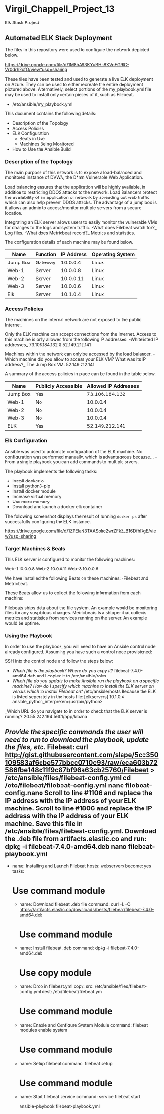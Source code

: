 # Virgil_Chappell_Project_13
 Elk Stack Project
## Automated ELK Stack Deployment

The files in this repository were used to configure the network depicted below.  

https://drive.google.com/file/d/1M8hA93KYuBHn8XVoEG9IC-Vr0drhRxfO/view?usp=sharing

These files have been tested and used to generate a live ELK deployment on Azure. They can be used to either recreate the entire deployment pictured above. Alternatively, select portions of the my_playbook.yml file may be used to install only certain pieces of it, such as Filebeat.

  - /etc/ansible/my_playbook.yml 

This document contains the following details:
- Description of the Topology
- Access Policies
- ELK Configuration
  - Beats in Use
  - Machines Being Monitored
- How to Use the Ansible Build


### Description of the Topology

The main purpose of this network is to expose a load-balanced and monitored instance of DVWA, the D*mn Vulnerable Web Application.

Load balancing ensures that the application will be highly available, in addition to restricting DDOS attacks to the network.
Load Balancers protect the availability of an application or network by spreading out web traffic which can also help prevent DDOS attacks. The advantage of a jump box is it allows an admin to access/monitor multiple servers from a secure location.

Integrating an ELK server allows users to easily monitor the vulnerable VMs for changes to the logs and system traffic.
-What does Filebeat watch for?_ Log files.
-What does Metricbeat record?_ Metrics and statistics.

The configuration details of each machine may be found below.

| Name     | Function | IP Address | Operating System |
|----------|----------|------------|------------------|
| Jump Box | Gateway  | 10.0.0.4   | Linux            |
| Web-1    | Server   | 10.0.0.8   | Linux            |
| Web-2    | Server   | 10.0.0.11  | Linux            |
| Web-3    | Server   | 10.0.0.6   | Linux            |
| Elk      | Server   | 10.1.0.4   | Linux            |

### Access Policies

The machines on the internal network are not exposed to the public Internet. 

Only the ELK machine can accept connections from the Internet. Access to this machine is only allowed from the following IP addresses:
-Whitelisted IP addresses_ 73.106.184.132 & 52.149.212.141

Machines within the network can only be accessed by the load balancer.
-Which machine did you allow to access your ELK VM? What was its IP address?_ The Jump Box VM. 52.149.212.141 

A summary of the access policies in place can be found in the table below.

| Name     | Publicly Accessible | Allowed IP Addresses |
|----------|---------------------|----------------------|
| Jump Box | Yes                 | 73.106.184.132       |
| Web-1    | No                  | 10.0.0.4             |
| Web-2    | No                  | 10.0.0.4             |
| Web-3    | No                  | 10.0.0.4             |
| ELK      | Yes                 | 52.149.212.141       |

### Elk Configuration

Ansible was used to automate configuration of the ELK machine. No configuration was performed manually, which is advantageous because...
-From a single playbook you can add commands to multiple srvers.

The playbook implements the following tasks:
- Install docker.io
- Install python3-pip
- Install docker module
- Increase virtual memory
- Use more memory
- Download and launch a docker elk container

The following screenshot displays the result of running `docker ps` after successfully configuring the ELK instance.

https://drive.google.com/file/d/1ZPElaN3TAASohc2wrZFkZ_B16Dfhl7gE/view?usp=sharing    


### Target Machines & Beats
This ELK server is configured to monitor the following machines:

Web-1 10.0.0.8
Web-2 10.0.0.11
Web-3 10.0.0.6

We have installed the following Beats on these machines:
-Filebeat and Metricbeat.

These Beats allow us to collect the following information from each machine:

Filebeats ships data about the file system. An example would be monitoring files for any suspicious changes. 
Metricbeats is a shipper that collects metrics and statistics from services running on the server. An example would be uptime.

### Using the Playbook
In order to use the playbook, you will need to have an Ansible control node already configured. Assuming you have such a control node provisioned: 

SSH into the control node and follow the steps below:
- _Which file is the playbook? Where do you copy it?_ filebeat-7.4.0-amd64.deb and I copied it to /etc/ansible/roles
- _Which file do you update to make Ansible run the playbook on a specific machine? How do I specify which machine to install the ELK server on versus which to install Filebeat on?_ /etc/ansible/hosts Because the ELK is listed seperately in the hosts file: 
[elkservers]
10.1.0.4 ansible_python_interpreter=/usr/bin/python3

_Which URL do you navigate to in order to check that the ELK server is running? 20.55.242.194:5601/app/kibana

_Provide the specific commands the user will need to run to download the playbook, update the files, etc._
Filebeat:
curl http://gist.githubusercontent.com/slape/5cc350109583af6cbe577bbcc0710c93/raw/eca603b72586fbe148c11f9c87bf96a63cb25760/Filebeat > /etc/ansible/files/filebeat-config.yml
cd /etc/filebeat/filebeat-config.yml
nano filebeat-config.nano
Scroll to line #1106 and replace the IP address with the IP address of your ELK machine.
Scroll to line #1806 and replace the IP address with the IP address of your ELK machine.
Save this file in  /etc/ansible/files/filebeat-config.yml.
Download the .deb file from artifacts.elastic.co and run:
dpkg -i filebeat-7.4.0-amd64.deb
nano filebeat-playbook.yml
---
- name: Installing and Launch Filebeat
  hosts: webservers
  become: yes
  tasks:
    # Use command module
  - name: Download filebeat .deb file
    command: curl -L -O https://artifacts.elastic.co/downloads/beats/filebeat/filebeat-7.4.0-amd64.deb
    # Use command module
  - name: Install filebeat .deb
    command: dpkg -i filebeat-7.4.0-amd64.deb
    # Use copy module
  - name: Drop in filebeat.yml
    copy:
      src: /etc/ansible/files/filebeat-config.yml
      dest: /etc/filebeat/filebeat.yml
    # Use command module
  - name: Enable and Configure System Module
    command: filebeat modules enable system
    # Use command module
  - name: Setup filebeat
    command: filebeat setup
    # Use command module
  - name: Start filebeat service
    command: service filebeat start

    ansible-playbook filebeat-playbook.yml
